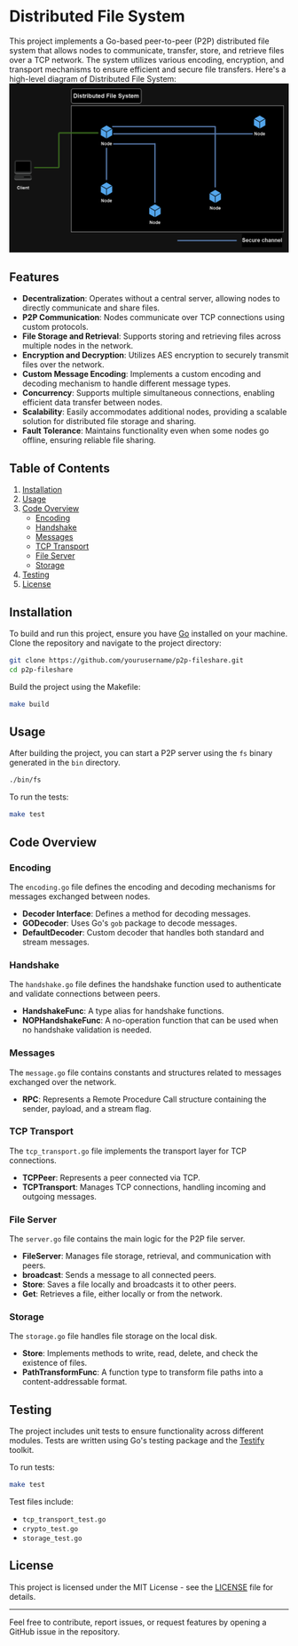 # Distributed File System

This project implements a Go-based peer-to-peer (P2P) distributed file system that allows nodes to communicate, transfer, store, and retrieve files over a TCP network. The system utilizes various encoding, encryption, and transport mechanisms to ensure efficient and secure file transfers. Here's a high-level diagram of Distributed File System:
![High-Level Diagram of Distributed File System](godfs_diagram.png)

## Features

- **Decentralization**: Operates without a central server, allowing nodes to directly communicate and share files.
- **P2P Communication**: Nodes communicate over TCP connections using custom protocols.
- **File Storage and Retrieval**: Supports storing and retrieving files across multiple nodes in the network.
- **Encryption and Decryption**: Utilizes AES encryption to securely transmit files over the network.
- **Custom Message Encoding**: Implements a custom encoding and decoding mechanism to handle different message types.
- **Concurrency**: Supports multiple simultaneous connections, enabling efficient data transfer between nodes.
- **Scalability**: Easily accommodates additional nodes, providing a scalable solution for distributed file storage and sharing.
- **Fault Tolerance**: Maintains functionality even when some nodes go offline, ensuring reliable file sharing.

## Table of Contents

1. [Installation](#installation)
2. [Usage](#usage)
3. [Code Overview](#code-overview)
   - [Encoding](#encoding)
   - [Handshake](#handshake)
   - [Messages](#messages)
   - [TCP Transport](#tcp-transport)
   - [File Server](#file-server)
   - [Storage](#storage)
4. [Testing](#testing)
5. [License](#license)

## Installation

To build and run this project, ensure you have [Go](https://golang.org/) installed on your machine. Clone the repository and navigate to the project directory:

```bash
git clone https://github.com/yourusername/p2p-fileshare.git
cd p2p-fileshare
```

Build the project using the Makefile:

```bash
make build
```

## Usage

After building the project, you can start a P2P server using the `fs` binary generated in the `bin` directory.

```bash
./bin/fs
```

To run the tests:

```bash
make test
```

## Code Overview

### Encoding

The `encoding.go` file defines the encoding and decoding mechanisms for messages exchanged between nodes.

- **Decoder Interface**: Defines a method for decoding messages.
- **GODecoder**: Uses Go's `gob` package to decode messages.
- **DefaultDecoder**: Custom decoder that handles both standard and stream messages.

### Handshake

The `handshake.go` file defines the handshake function used to authenticate and validate connections between peers.

- **HandshakeFunc**: A type alias for handshake functions.
- **NOPHandshakeFunc**: A no-operation function that can be used when no handshake validation is needed.

### Messages

The `message.go` file contains constants and structures related to messages exchanged over the network.

- **RPC**: Represents a Remote Procedure Call structure containing the sender, payload, and a stream flag.

### TCP Transport

The `tcp_transport.go` file implements the transport layer for TCP connections.

- **TCPPeer**: Represents a peer connected via TCP.
- **TCPTransport**: Manages TCP connections, handling incoming and outgoing messages.

### File Server

The `server.go` file contains the main logic for the P2P file server.

- **FileServer**: Manages file storage, retrieval, and communication with peers.
- **broadcast**: Sends a message to all connected peers.
- **Store**: Saves a file locally and broadcasts it to other peers.
- **Get**: Retrieves a file, either locally or from the network.

### Storage

The `storage.go` file handles file storage on the local disk.

- **Store**: Implements methods to write, read, delete, and check the existence of files.
- **PathTransformFunc**: A function type to transform file paths into a content-addressable format.

## Testing

The project includes unit tests to ensure functionality across different modules. Tests are written using Go's testing package and the [Testify](https://github.com/stretchr/testify) toolkit.

To run tests:

```bash
make test
```

Test files include:

- `tcp_transport_test.go`
- `crypto_test.go`
- `storage_test.go`

## License

This project is licensed under the MIT License - see the [LICENSE](LICENSE) file for details.

---

Feel free to contribute, report issues, or request features by opening a GitHub issue in the repository.

